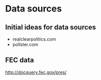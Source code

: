 Data sources
============

## Initial ideas for data sources
- realclearpolitics.com
- pollster.com

## FEC data
http://docquery.fec.gov/pres/

